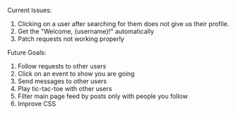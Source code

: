 Current Issues:
1. Clicking on a user after searching for them does not give us their profile. 
2. Get the "Welcome, {username}!" automatically
4. Patch requests not working properly

Future Goals:
1. Follow requests to other users
2. Click on an event to show you are going
3. Send messages to other users
4. Play tic-tac-toe with other users
5. Filter main page feed by posts only with people you follow
5. Improve CSS
